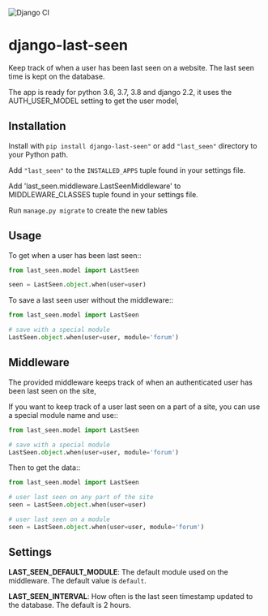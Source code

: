 ![Django CI](https://github.com/VuMedi/django-last-seen/workflows/Django%20CI/badge.svg)

# django-last-seen

Keep track of when a user has been last seen on a website.
The last seen time is kept on the database.

The app is ready for python 3.6, 3.7, 3.8 and django 2.2, it uses the AUTH_USER_MODEL setting to get
the user model,

## Installation

Install with ``pip install django-last-seen"`` or add ``"last_seen"`` directory to your Python path.

Add ``"last_seen"`` to the ``INSTALLED_APPS`` tuple found in your settings file.

Add 'last_seen.middleware.LastSeenMiddleware' to MIDDLEWARE_CLASSES tuple found in your settings file.

Run ``manage.py migrate`` to create the new tables

## Usage

To get when a user has been last seen::

```python
from last_seen.model import LastSeen

seen = LastSeen.object.when(user=user)
```


To save a last seen user without the middleware::

```python
from last_seen.model import LastSeen

# save with a special module
LastSeen.object.when(user=user, module='forum')
```

## Middleware

The provided middleware keeps track of when an authenticated user has been
last seen on the site,

If you want to keep track of a user last seen on a part of a site, you can
use a special module name and use::

```python
from last_seen.model import LastSeen

# save with a special module
LastSeen.object.when(user=user, module='forum')
```

Then to get the data::

```python
from last_seen.model import LastSeen

# user last seen on any part of the site
seen = LastSeen.object.when(user=user)

# user last seen on a module
seen = LastSeen.object.when(user=user, module='forum')
```

## Settings

**LAST_SEEN_DEFAULT_MODULE**: The default module used on the middleware. The default value is ``default``.

**LAST_SEEN_INTERVAL**: How often is the last seen timestamp updated to the database. The default is 2 hours.

